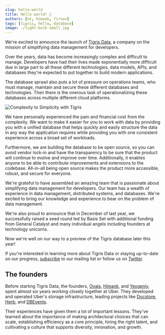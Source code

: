 ```yaml
---
slug: hello-world
title: Hello world! 🚀
authors: [ot, himank, firsov]
tags: [tigris, hello, database]
image: ./light-bulb-small.jpg
---
```


We're excited to announce the launch of
[Tigris Data](https://www.tigrisdata.com/), a company on the mission of
simplifying data management for developers.

Over the years, data has become increasingly complex and difficult to manage.
Developers have had their lives made exponentially more difficult due in
large part to all these different technologies, data models, APIs, and
databases they're expected to put together to build modern applications.

The database sprawl also puts a lot of pressure on operations teams, who
must manage, maintain and secure these different databases and technologies.
Then there is the onerous task of operationalizing these databases across
multiple different cloud platforms.

![Complexity to Simplicity with Tigris](./light-bulb.png)

We have personally experienced the pain and financial cost from the complexity.
We want to make it easier for you to work with data by providing you with a
unified database that helps quickly and easily structure the data in any way
the application requires while providing you with one consistent experience
across a broad set of workloads.

Furthermore, we are building the database to be open source, so you can
avoid vendor lock-in and have the transparency to be sure that the product
will continue to evolve and improve over time. Additionally, it enables
anyone to be able to contribute improvements and extensions to the codebase.
All-in-all being open source makes the product more accessible, robust, and
secure for everyone.

We're grateful to have assembled an amazing team that is passionate about
simplifying data management for developers. Our team has a wealth of
experience in data management, distributed systems, and databases. We're
excited to bring our knowledge and experience to bear on the problem of data
management.

We're also proud to announce that in December of last year, we successfully
raised a seed round led by Basis Set with additional funding from General
Catalyst and many individual angels including founders at technology unicorns.

Now we're well on our way to a preview of the Tigris database later this year!

If you're interested in learning more about Tigris Data or staying
up-to-date on our progress, [subscribe](https://www.tigrisdata.com/) to our
mailing list or follow us on [Twitter](https://twitter.com/TigrisData).

## The founders

Before starting Tigris Data, the founders,
[Ovais](https://www.linkedin.com/in/ovaistariq/),
[Himank](https://www.linkedin.com/in/himank-chaudhary-1937b958/), and
[Yevgeniy](https://www.linkedin.com/in/efirsov/), spent almost six years
working closely together at Uber. They developed and operated Uber's storage
infrastructure, leading projects like
[Docstore](https://eng.uber.com/schemaless-sql-database/),
[Herb](https://eng.uber.com/herb-datacenter-replication/), and
[DBEvents](https://eng.uber.com/dbevents-ingestion-framework/).

Their experiences have given them a lot of important lessons. They've
learned about the importance of making architectural choices that can scale,
establishing efficiency as a core principle, hiring the right talent, and
cultivating a culture that supports diversity, innovation, and growth.

